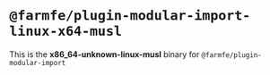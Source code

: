 # `@farmfe/plugin-modular-import-linux-x64-musl`

This is the **x86_64-unknown-linux-musl** binary for `@farmfe/plugin-modular-import`
